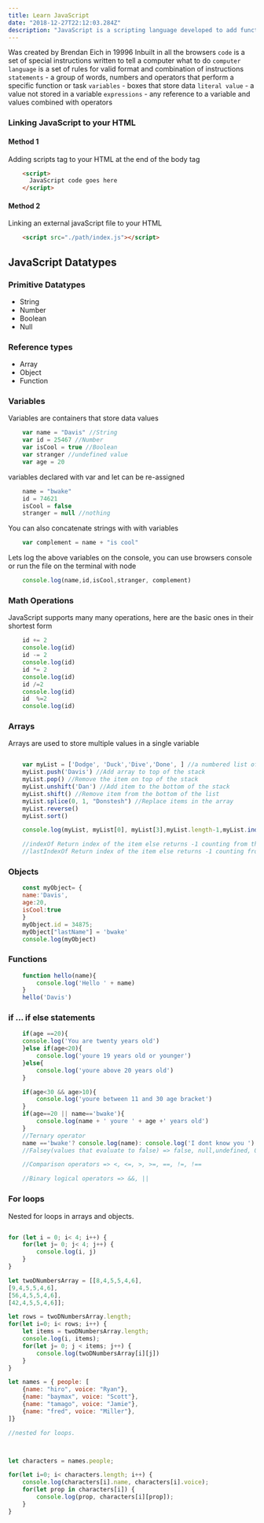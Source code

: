 ```yaml
---
title: Learn JavaScript
date: "2018-12-27T22:12:03.284Z"
description: "JavaScript is a scripting language developed to add functionality in the browser. It's use nowdays extends building mobile apps, creating servers, building desktop apps etc"
---
```


Was created by Brendan Eich in 19996
Inbuilt in all the browsers
```code``` is a set of special instructions written to tell a computer what to do
```computer language``` is  a set of rules for valid format and combination of instructions
```statements``` - a group of words, numbers and operators that perform a specific function or task
```variables``` - boxes that store data
```literal value``` - a value not stored in a variable
```expressions``` - any reference to a variable and values combined with operators

### Linking JavaScript to your HTML

#### Method 1

Adding scripts tag to your HTML at the end of the body tag

```html
    <script>
      JavaScript code goes here
    </script>
```

#### Method 2

Linking an external javaScript file to your HTML

```html
    <script src="./path/index.js"></script>
```

## JavaScript Datatypes

### Primitive Datatypes

* String
* Number
* Boolean
* Null

### Reference types

* Array
* Object
* Function

### Variables

Variables are containers that store data values

```javascript
    var name = "Davis" //String
    var id = 25467 //Number
    var isCool = true //Boolean
    var stranger //undefined value
    var age = 20
```

variables declared with var and let can be re-assigned

```javascript
    name = "bwake"
    id = 74621
    isCool = false
    stranger = null //nothing
```

You can also concatenate strings with with variables

```javascript
    var complement = name + "is cool"
```

Lets log the above variables on the console, you can use browsers console or run the file on the terminal with node

```javascript
    console.log(name,id,isCool,stranger, complement)
```

### Math Operations

JavaScript supports many many operations, here are the basic ones in their shortest form

```javascript
    id += 2
    console.log(id)
    id -= 2
    console.log(id)
    id *= 2
    console.log(id)
    id /=2
    console.log(id)
    id  %=2
    console.log(id)
```

### Arrays

Arrays are used to store multiple values in a single variable

```javascript

    var myList = ['Dodge', 'Duck','Dive','Done', ] //a numbered list of items
    myList.push('Davis') //Add array to top of the stack
    myList.pop() //Remove the item on top of the stack
    myList.unshift('Dan') //Add item to the bottom of the stack
    myList.shift() //Remove item from the bottom of the list
    myList.splice(0, 1, "Donstesh") //Replace items in the array
    myList.reverse()
    myList.sort()

    console.log(myList, myList[0], myList[3],myList.length-1,myList.indexOf('Duck'), myList.lastIndexOf('Duck'))

    //indexOf Return index of the item else returns -1 counting from the start
    //lastIndexOf Return index of the item else returns -1 counting from the end

```

### Objects

```javascript
    const myObject= {
    name:'Davis',
    age:20,
    isCool:true
    }
    myObject.id = 34875;
    myObject["lastName"] = 'bwake'
    console.log(myObject)
```

### Functions

```javascript
    function hello(name){
        console.log('Hello ' + name)
    }
    hello('Davis')
```

### if ... if else statements

```javascript
    if(age ==20){
    console.log('You are twenty years old')
    }else if(age<20){
        console.log('youre 19 years old or younger')
    }else{
        console.log('youre above 20 years old')
    }

    if(age<30 && age>10){
        console.log('youre between 11 and 30 age bracket')
    }
    if(age==20 || name=='bwake'){
        console.log(name + ' youre ' + age +' years old')
    }
    //Ternary operator
    name =='bwake'? console.log(name): console.log('I dont know you ')
    //Falsey(values that evaluate to false) => false, null,undefined, 0, "",'', NaN

    //Comparison operators => <, <=, >, >=, ==, !=, !==

    //Binary logical operators => &&, ||
```

### For loops

Nested for loops in arrays and objects.

```javascript

for (let i = 0; i< 4; i++) {
    for(let j= 0; j< 4; j++) {
        console.log(i, j)
    }
}

let twoDNumbersArray = [[8,4,5,5,4,6],
[9,4,5,5,4,6],
[56,4,5,5,4,6],
[42,4,5,5,4,6]];

let rows = twoDNumbersArray.length;
for(let i=0; i< rows; i++) {
    let items = twoDNumbersArray.length;
    console.log(i, items);
    for(let j= 0; j < items; j++) {
        console.log(twoDNumbersArray[i][j])
    }
}

let names = { people: [
    {name: "hiro", voice: "Ryan"},
    {name: "baymax", voice: "Scott"},
    {name: "tamago", voice: "Jamie"},
    {name: "fred", voice: "Miller"},
]}

//nested for loops.



let characters = names.people;

for(let i=0; i< characters.length; i++) {
    console.log(characters[i].name, characters[i].voice);
    for(let prop in characters[i]) {
        console.log(prop, characters[i][prop]);
    }
}

```
